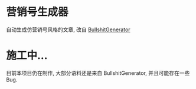 # 营销号生成器
自动生成仿营销号风格的文章, 改自 [BullshitGenerator](https://github.com/menzi11/BullshitGenerator)

# 施工中...
目前本项目仍在制作, 大部分语料还是来自 BullshitGenerator, 并且可能存在一些 Bug.

